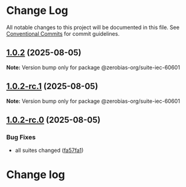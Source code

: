 # Change Log

All notable changes to this project will be documented in this file.
See [Conventional Commits](https://conventionalcommits.org) for commit guidelines.

## [1.0.2](https://github.com/zerobias-org/suite/compare/@zerobias-org/suite-iec-60601@1.0.2-rc.1...@zerobias-org/suite-iec-60601@1.0.2) (2025-08-05)

**Note:** Version bump only for package @zerobias-org/suite-iec-60601





## [1.0.2-rc.1](https://github.com/zerobias-org/suite/compare/@zerobias-org/suite-iec-60601@1.0.2-rc.0...@zerobias-org/suite-iec-60601@1.0.2-rc.1) (2025-08-05)

**Note:** Version bump only for package @zerobias-org/suite-iec-60601





## [1.0.2-rc.0](https://github.com/zerobias-org/suite/compare/@zerobias-org/suite-iec-60601@1.0.1...@zerobias-org/suite-iec-60601@1.0.2-rc.0) (2025-08-05)


### Bug Fixes

* all suites changed ([fa57fa1](https://github.com/zerobias-org/suite/commit/fa57fa1af7628003297df46b2d7740fe95bd2666))





# Change log

